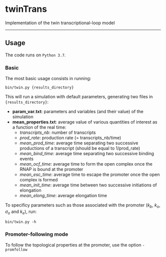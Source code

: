 # twinTrans
Implementation of the twin transcriptional-loop model

---

## Usage

The code runs on `Python 3.7`.

### Basic

The most basic usage consists in running:

```
bin/twin.py {results_directory}
```

This will run a simulation with default parameters, generating two files in `{results_directory}`: 

- **param_var.txt**: parameters and variables (and their value) of the simulation 
- **mean_properties.txt**: average value of various quantities of interest as a function of the real time:
  - *transcripts_nb*: number of transcripts
  - *prod_rate*: production rate (= transcripts_nb/time)
  - *mean_prod_time*: average time separating two successive productions of a transcript (should be equal to 1/prod_rate)
  - *mean_bind_time*: average time separating two successive binding events
  - *mean_ocf_time*: average time to form the open complex once the RNAP is bound at the promoter
  - *mean_esc_time*: average time to escape the promoter once the open complex is formed
  - *mean_init_time*: average time between two successive initiations of elongation
  - *mean_elong_time*: average elongation time

To specificy parameters such as those associated with the promoter ($k_b$, $k_o$, $\sigma_o$ and $k_e$), run:

    bin/twin.py -h

### Promoter-following mode

To follow the topological properties at the promoter, use the option `-promfollow`


    
